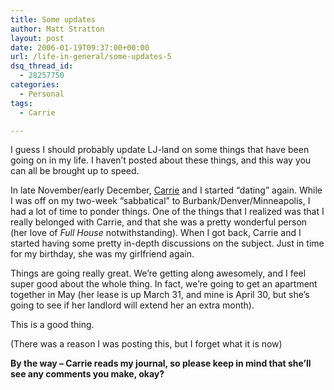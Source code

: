 ```yaml
---
title: Some updates
author: Matt Stratton
layout: post
date: 2006-01-19T09:37:00+00:00
url: /life-in-general/some-updates-5
dsq_thread_id:
  - 28257750
categories:
  - Personal
tags:
  - Carrie

---
```

I guess I should probably update LJ-land on some things that have been going on in my life. I haven&#8217;t posted about these things, and this way you can all be brought up to speed.

In late November/early December, [Carrie][1] and I started &#8220;dating&#8221; again. While I was off on my two-week &#8220;sabbatical&#8221; to Burbank/Denver/Minneapolis, I had a lot of time to ponder things. One of the things that I realized was that I really belonged with Carrie, and that she was a pretty wonderful person (her love of _Full House_ notwithstanding). When I got back, Carrie and I started having some pretty in-depth discussions on the subject. Just in time for my birthday, she was my girlfriend again.

Things are going really great. We&#8217;re getting along awesomely, and I feel super good about the whole thing. In fact, we&#8217;re going to get an apartment together in May (her lease is up March 31, and mine is April 30, but she&#8217;s going to see if her landlord will extend her an extra month).

This is a good thing.

(There was a reason I was posting this, but I forget what it is now)

**By the way &#8211; Carrie reads my journal, so please keep in mind that she&#8217;ll see any comments you make, okay?**

 [1]: https://www.livejournal.com/userinfo.bml?user=sunshine78&mode=full